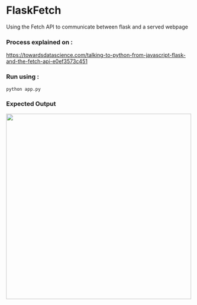 # FlaskFetch
Using the Fetch API to communicate between flask and a served webpage

### Process explained on :
https://towardsdatascience.com/talking-to-python-from-javascript-flask-and-the-fetch-api-e0ef3573c451


### Run using : 
`python app.py`



### Expected Output
<image width='500px' src='./example_output.png'>
